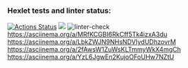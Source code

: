 ### Hexlet tests and linter status:
[![Actions Status](https://github.com/viskuzi/frontend-project-lvl1/workflows/hexlet-check/badge.svg)](https://github.com/viskuzi/frontend-project-lvl1/actions)
<a href="https://codeclimate.com/github/codeclimate/codeclimate/maintainability"><img src="https://api.codeclimate.com/v1/badges/a99a88d28ad37a79dbf6/maintainability" /></a>
![linter-check](https://github.com/viskuzi/frontend-project-lvl1/actions/workflows/linter-check.yml/badge.svg) 
https://asciinema.org/a/MRfKCGBI6RkCff5Tk4izxA3du
https://asciinema.org/a/LbkZWJN9NHsNDVIydUDhzovrM
https://asciinema.org/a/2fAwsW1ZuWsKLTmmyWkX4mgCh
https://asciinema.org/a/YzL6JgwEn2KujoOFoUHw7NZtU
